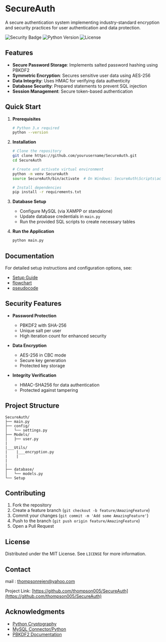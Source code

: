 # SecureAuth


A secure authentication system implementing industry-standard encryption and security practices for user authentication and data protection.

![Security Badge](https://img.shields.io/badge/security-enhanced-blue)
![Python Version](https://img.shields.io/badge/python-3.x-green)
![License](https://img.shields.io/badge/license-MIT-blue)

## Features

- **Secure Password Storage**: Implements salted password hashing using PBKDF2
- **Symmetric Encryption**: Secures sensitive user data using AES-256
- **Data Integrity**: Uses HMAC for verifying data authenticity
- **Database Security**: Prepared statements to prevent SQL injection
- **Session Management**: Secure token-based authentication

## Quick Start

1. **Prerequisites**
   ```bash
   # Python 3.x required
   python --version
   ```

2. **Installation**
   ```bash
   # Clone the repository
   git clone https://github.com/yourusername/SecureAuth.git
   cd SecureAuth

   # Create and activate virtual environment
   python -m venv SecureAuth
   source SecureAuth/bin/activate  # On Windows: SecureAuth\Scripts\activate

   # Install dependencies
   pip install -r requirements.txt
   ```

3. **Database Setup**
   - Configure MySQL (via XAMPP or standalone)
   - Update database credentials in `main.py`
   - Run the provided SQL scripts to create necessary tables

4. **Run the Application**
   ```bash
   python main.py
   ```

## Documentation

For detailed setup instructions and configuration options, see:
- [Setup Guide](setup/setup.md)
- [flowchart](setup/flowchart.md)
- [pseudocode](setup/pseudocode.md)

## Security Features

- **Password Protection**
  - PBKDF2 with SHA-256
  - Unique salt per user
  - High iteration count for enhanced security

- **Data Encryption**
  - AES-256 in CBC mode
  - Secure key generation
  - Protected key storage

- **Integrity Verification**
  - HMAC-SHA256 for data authentication
  - Protected against tampering

## Project Structure

```
SecureAuth/
├── main.py              
├── config/
│   └── settings.py      
├── Models/
│   ├── user.py    
|
|___Utils/
|    |___encryption.py
|    |
|
|    
├── database/
│   └── models.py       
└── Setup
```

## Contributing

1. Fork the repository
2. Create a feature branch (`git checkout -b feature/AmazingFeature`)
3. Commit your changes (`git commit -m 'Add some AmazingFeature'`)
4. Push to the branch (`git push origin feature/AmazingFeature`)
5. Open a Pull Request

## License

Distributed under the MIT License. See `LICENSE` for more information.

## Contact
mail : thompsonrejen@yahoo.com

Project Link: [https://github.com/thompson005/SecureAuth](https://github.com/thompson005/SecureAuth)

## Acknowledgments

- [Python Cryptography](https://cryptography.io/)
- [MySQL Connector/Python](https://dev.mysql.com/doc/connector-python/en/)
- [PBKDF2 Documentation](https://en.wikipedia.org/wiki/PBKDF2)



